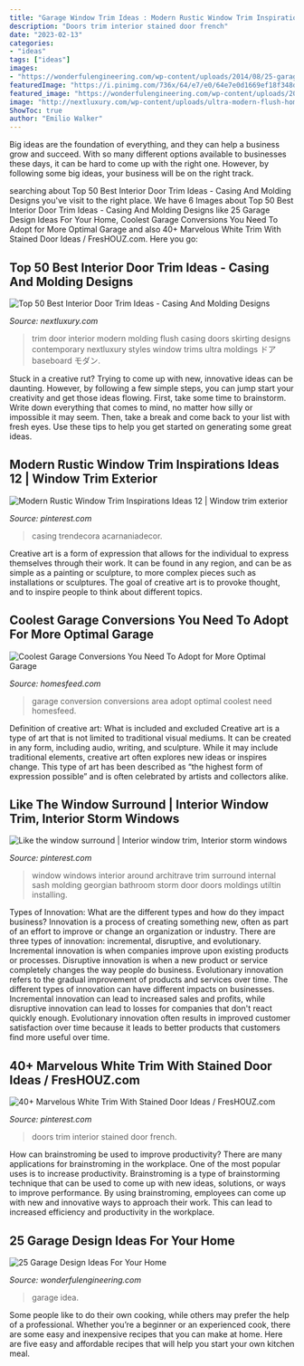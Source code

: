 ```yaml
---
title: "Garage Window Trim Ideas : Modern Rustic Window Trim Inspirations Ideas 12"
description: "Doors trim interior stained door french"
date: "2023-02-13"
categories:
- "ideas"
tags: ["ideas"]
images:
- "https://wonderfulengineering.com/wp-content/uploads/2014/08/25-garage-design-ideas-5.jpg"
featuredImage: "https://i.pinimg.com/736x/64/e7/e0/64e7e0d1669ef18f348d3d312d8aae12--clark-county-sash-windows.jpg"
featured_image: "https://wonderfulengineering.com/wp-content/uploads/2014/08/25-garage-design-ideas-5.jpg"
image: "http://nextluxury.com/wp-content/uploads/ultra-modern-flush-home-interior-door-trim-molding.jpg"
ShowToc: true
author: "Emilio Walker"
---
```



Big ideas are the foundation of everything, and they can help a business grow and succeed. With so many different options available to businesses these days, it can be hard to come up with the right one. However, by following some big ideas, your business will be on the right track.

	

		
searching about Top 50 Best Interior Door Trim Ideas - Casing And Molding Designs you've visit to the right place. We have 6 Images about Top 50 Best Interior Door Trim Ideas - Casing And Molding Designs like 25 Garage Design Ideas For Your Home, Coolest Garage Conversions You Need To Adopt for More Optimal Garage and also 40+ Marvelous White Trim With Stained Door Ideas / FresHOUZ.com. Here you go:
		
    
## Top 50 Best Interior Door Trim Ideas - Casing And Molding Designs

<img loading=lazy src="http://nextluxury.com/wp-content/uploads/ultra-modern-flush-home-interior-door-trim-molding.jpg" onerror="this.onerror=null;this.src='https://tse3.mm.bing.net/th?id=OIP.TS99mubdYl5885NDMKS_YQAAAA&amp;pid=15.1';" alt="Top 50 Best Interior Door Trim Ideas - Casing And Molding Designs">

_Source: nextluxury.com_

>trim door interior modern molding flush casing doors skirting designs contemporary nextluxury styles window trims ultra moldings ドア baseboard モダン. 

	

Stuck in a creative rut? Trying to come up with new, innovative ideas can be daunting. However, by following a few simple steps, you can jump start your creativity and get those ideas flowing. First, take some time to brainstorm. Write down everything that comes to mind, no matter how silly or impossible it may seem. Then, take a break and come back to your list with fresh eyes. Use these tips to help you get started on generating some great ideas.

    
## Modern Rustic Window Trim Inspirations Ideas 12 | Window Trim Exterior

<img loading=lazy src="https://i.pinimg.com/736x/34/9f/83/349f83463ff0030e37c8adcc2c2c6bde.jpg" onerror="this.onerror=null;this.src='https://tse1.mm.bing.net/th?id=OIP._POKz7Jidqic1pkdebLvpgHaLG&amp;pid=15.1';" alt="Modern Rustic Window Trim Inspirations Ideas 12 | Window trim exterior">

_Source: pinterest.com_

>casing trendecora acarnaniadecor. 

	

Creative art is a form of expression that allows for the individual to express themselves through their work. It can be found in any region, and can be as simple as a painting or sculpture, to more complex pieces such as installations or sculptures. The goal of creative art is to provoke thought, and to inspire people to think about different topics.

    
## Coolest Garage Conversions You Need To Adopt For More Optimal Garage

<img loading=lazy src="http://homesfeed.com/wp-content/uploads/2019/11/garage-conversion-idea-Boho-style-area-rug-wooden-table-midcentury-modern-chair-in-black-tree-trunk-stool-with-white-shag-throw-blanket.jpg" onerror="this.onerror=null;this.src='https://tse4.mm.bing.net/th?id=OIP.xDTNt7KBi47eXRqcTvUb5QDPEt&amp;pid=15.1';" alt="Coolest Garage Conversions You Need To Adopt for More Optimal Garage">

_Source: homesfeed.com_

>garage conversion conversions area adopt optimal coolest need homesfeed. 

	

Definition of creative art: What is included and excluded
Creative art is a type of art that is not limited to traditional visual mediums. It can be created in any form, including audio, writing, and sculpture. While it may include traditional elements, creative art often explores new ideas or inspires change. This type of art has been described as “the highest form of expression possible” and is often celebrated by artists and collectors alike.

    
## Like The Window Surround | Interior Window Trim, Interior Storm Windows

<img loading=lazy src="https://i.pinimg.com/736x/64/e7/e0/64e7e0d1669ef18f348d3d312d8aae12--clark-county-sash-windows.jpg" onerror="this.onerror=null;this.src='https://tse4.mm.bing.net/th?id=OIP.oaSh9hvHLOifBIvuGBDIuAHaLH&amp;pid=15.1';" alt="Like the window surround | Interior window trim, Interior storm windows">

_Source: pinterest.com_

>window windows interior around architrave trim surround internal sash molding georgian bathroom storm door doors moldings utiltin installing. 

	

Types of Innovation: What are the different types and how do they impact business?
Innovation is a process of creating something new, often as part of an effort to improve or change an organization or industry. There are three types of innovation: incremental, disruptive, and evolutionary. Incremental innovation is when companies improve upon existing products or processes. Disruptive innovation is when a new product or service completely changes the way people do business. Evolutionary innovation refers to the gradual improvement of products and services over time.
The different types of innovation can have different impacts on businesses. Incremental innovation can lead to increased sales and profits, while disruptive innovation can lead to losses for companies that don't react quickly enough. Evolutionary innovation often results in improved customer satisfaction over time because it leads to better products that customers find more useful over time.

    
## 40+ Marvelous White Trim With Stained Door Ideas / FresHOUZ.com

<img loading=lazy src="https://i.pinimg.com/736x/1e/da/61/1eda61ede269528562e67fdfa6523212.jpg" onerror="this.onerror=null;this.src='https://tse1.mm.bing.net/th?id=OIP.9d1jC1MHZoAKToljdqzjVAHaLR&amp;pid=15.1';" alt="40+ Marvelous White Trim With Stained Door Ideas / FresHOUZ.com">

_Source: pinterest.com_

>doors trim interior stained door french. 

	

How can brainstroming be used to improve productivity?
There are many applications for brainstroming in the workplace. One of the most popular uses is to increase productivity. Brainstroming is a type of brainstorming technique that can be used to come up with new ideas, solutions, or ways to improve performance. By using brainstroming, employees can come up with new and innovative ways to approach their work. This can lead to increased efficiency and productivity in the workplace.

    
## 25 Garage Design Ideas For Your Home

<img loading=lazy src="https://wonderfulengineering.com/wp-content/uploads/2014/08/25-garage-design-ideas-5.jpg" onerror="this.onerror=null;this.src='https://tse1.mm.bing.net/th?id=OIP.jogtzDqa7lKa1Q7KJxvnQAHaDu&amp;pid=15.1';" alt="25 Garage Design Ideas For Your Home">

_Source: wonderfulengineering.com_

>garage idea. 

	

Some people like to do their own cooking, while others may prefer the help of a professional. Whether you’re a beginner or an experienced cook, there are some easy and inexpensive recipes that you can make at home. Here are five easy and affordable recipes that will help you start your own kitchen meal.

